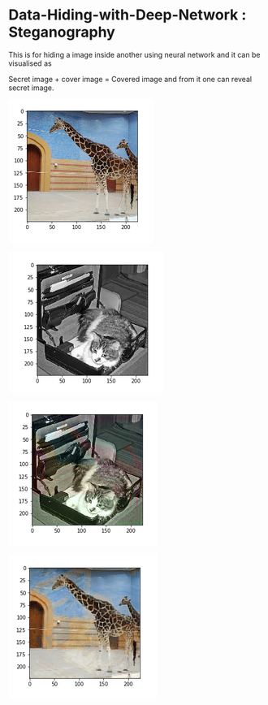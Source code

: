 # Data-Hiding-with-Deep-Network : Steganography

This is for hiding a image inside another using neural network and it can be visualised as 

Secret image + cover image = Covered image and from it one can reveal secret image.

![](secret.png)

![](cover.png)

![](joined.png)

![](recovered.png)
